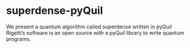# superdense-pyQuil
We present a quantum algorithm called superdense written in pyQuil
Rigetti’s software is an open source with a pyQuil library to write quantum programs. 
